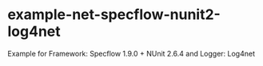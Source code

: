 # example-net-specflow-nunit2-log4net
Example for Framework: Specflow 1.9.0 + NUnit 2.6.4 and Logger: Log4net
